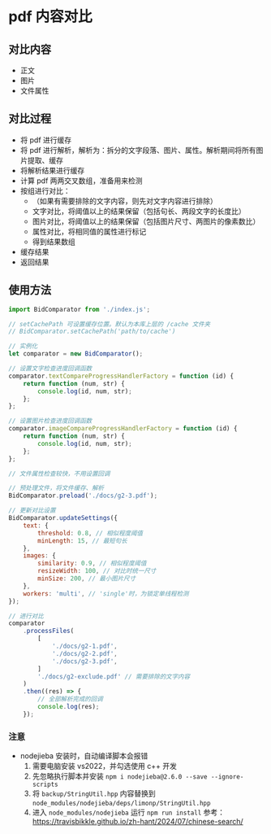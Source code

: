 # pdf 内容对比

## 对比内容

- 正文
- 图片
- 文件属性

## 对比过程

- 将 pdf 进行缓存
- 将 pdf 进行解析，解析为：拆分的文字段落、图片、属性。解析期间将所有图片提取、缓存
- 将解析结果进行缓存
- 计算 pdf 两两交叉数组，准备用来检测
- 按组进行对比：
  - （如果有需要排除的文字内容，则先对文字内容进行排除）
  - 文字对比，将阈值以上的结果保留（包括句长、两段文字的长度比）
  - 图片对比，将阈值以上的结果保留（包括图片尺寸、两图片的像素数比）
  - 属性对比，将相同值的属性进行标记
  - 得到结果数组
- 缓存结果
- 返回结果

## 使用方法

```js
import BidComparator from './index.js';

// setCachePath 可设置缓存位置。默认为本库上层的 /cache 文件夹
// BidComparator.setCachePath('path/to/cache')

// 实例化
let comparator = new BidComparator();

// 设置文字检查进度回调函数
comparator.textCompareProgressHandlerFactory = function (id) {
    return function (num, str) {
        console.log(id, num, str);
    };
};

// 设置图片检查进度回调函数
comparator.imageCompareProgressHandlerFactory = function (id) {
    return function (num, str) {
        console.log(id, num, str);
    };
};

// 文件属性检查较快，不用设置回调

// 预处理文件，将文件缓存、解析
BidComparator.preload('./docs/g2-3.pdf');

// 更新对比设置
BidComparator.updateSettings({
    text: {
        threshold: 0.8, // 相似程度阈值
        minLength: 15, // 最短句长
    },
    images: {
        similarity: 0.9, // 相似程度阈值
        resizeWidth: 100, // 对比时统一尺寸
        minSize: 200, // 最小图片尺寸
    },
    workers: 'multi', // 'single'时，为锁定单线程检测
});

// 进行对比
comparator
    .processFiles(
        [
            './docs/g2-1.pdf',
            './docs/g2-2.pdf',
            './docs/g2-3.pdf',
        ]
        './docs/g2-exclude.pdf' // 需要排除的文字内容
    )
    .then((res) => {
        // 全部解析完成的回调
        console.log(res);
    });
```

### 注意

- nodejieba 安装时，自动编译脚本会报错
  1. 需要电脑安装 vs2022，并勾选使用 c++ 开发
  2. 先忽略执行脚本并安装 `npm i nodejieba@2.6.0 --save --ignore-scripts`
  3. 将 `backup/StringUtil.hpp` 内容替换到 `node_modules/nodejieba/deps/limonp/StringUtil.hpp`
  4. 进入 `node_modules/nodejieba` 运行 `npm run install`
     参考：https://travisbikkle.github.io/zh-hant/2024/07/chinese-search/
